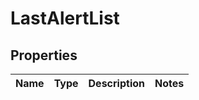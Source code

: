 # LastAlertList

## Properties
Name | Type | Description | Notes
------------ | ------------- | ------------- | -------------
